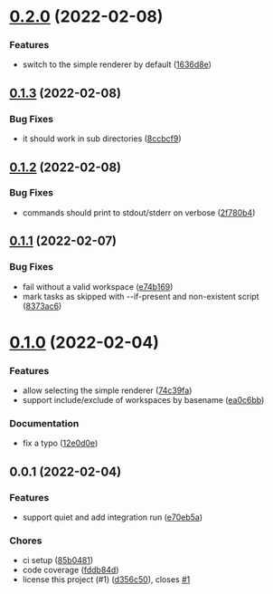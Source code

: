 <a name="0.2.0"></a>
# [0.2.0](https://github.com/jwplayer/npm-run-ws/compare/v0.1.3...v0.2.0) (2022-02-08)

### Features

* switch to the simple renderer by default ([1636d8e](https://github.com/jwplayer/npm-run-ws/commit/1636d8e))

<a name="0.1.3"></a>
## [0.1.3](https://github.com/jwplayer/npm-run-ws/compare/v0.1.2...v0.1.3) (2022-02-08)

### Bug Fixes

* it should work in sub directories ([8ccbcf9](https://github.com/jwplayer/npm-run-ws/commit/8ccbcf9))

<a name="0.1.2"></a>
## [0.1.2](https://github.com/jwplayer/npm-run-ws/compare/v0.1.1...v0.1.2) (2022-02-08)

### Bug Fixes

* commands should print to stdout/stderr on verbose ([2f780b4](https://github.com/jwplayer/npm-run-ws/commit/2f780b4))

<a name="0.1.1"></a>
## [0.1.1](https://github.com/jwplayer/npm-run-ws/compare/v0.1.0...v0.1.1) (2022-02-07)

### Bug Fixes

* fail without a valid workspace ([e74b169](https://github.com/jwplayer/npm-run-ws/commit/e74b169))
* mark tasks as skipped with --if-present and non-existent script ([8373ac6](https://github.com/jwplayer/npm-run-ws/commit/8373ac6))

<a name="0.1.0"></a>
# [0.1.0](https://github.com/jwplayer/npm-run-ws/compare/v0.0.1...v0.1.0) (2022-02-04)

### Features

* allow selecting the simple renderer ([74c39fa](https://github.com/jwplayer/npm-run-ws/commit/74c39fa))
* support include/exclude of workspaces by basename ([ea0c6bb](https://github.com/jwplayer/npm-run-ws/commit/ea0c6bb))

### Documentation

* fix a typo ([12e0d0e](https://github.com/jwplayer/npm-run-ws/commit/12e0d0e))

<a name="0.0.1"></a>
## 0.0.1 (2022-02-04)

### Features

* support quiet and add integration run ([e70eb5a](https://github.com/jwplayer/npm-run-ws/commit/e70eb5a))

### Chores

* ci setup ([85b0481](https://github.com/jwplayer/npm-run-ws/commit/85b0481))
* code coverage ([fddb84d](https://github.com/jwplayer/npm-run-ws/commit/fddb84d))
* license this project (#1) ([d356c50](https://github.com/jwplayer/npm-run-ws/commit/d356c50)), closes [#1](https://github.com/jwplayer/npm-run-ws/issues/1)

